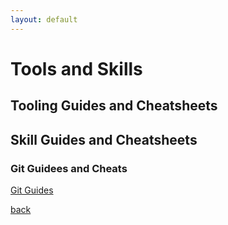 ```yaml
---
layout: default
---
```


# Tools and Skills

## Tooling Guides and Cheatsheets


## Skill Guides and Cheatsheets

### Git Guidees and Cheats

[Git Guides](./tooling_and_skills/git_guide.html)


[back](./)



